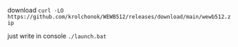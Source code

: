 download ```curl -LO https://github.com/krolchonok/WEWB512/releases/download/main/wewb512.zip```

just write in console ```./launch.bat```
